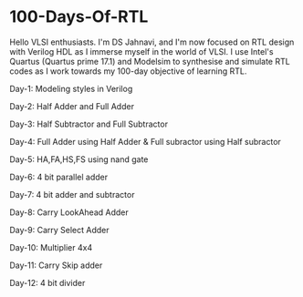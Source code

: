 # 100-Days-Of-RTL
Hello VLSI enthusiasts. I'm DS Jahnavi, and I'm now focused on RTL design with Verilog HDL as I immerse myself in the world of VLSI. I use Intel's Quartus (Quartus prime 17.1) and Modelsim to synthesise and simulate RTL codes as I work towards my 100-day objective of learning RTL. 

Day-1: Modeling styles in Verilog

Day-2: Half Adder and Full Adder

Day-3: Half Subtractor and Full Subtractor

Day-4: Full Adder using Half Adder & Full subractor using Half subractor

Day-5: HA,FA,HS,FS using nand gate

Day-6: 4 bit parallel adder

Day-7: 4 bit adder and subtractor

Day-8: Carry LookAhead Adder

Day-9: Carry Select Adder

Day-10: Multiplier 4x4

Day-11: Carry Skip adder

Day-12: 4 bit divider







































































































